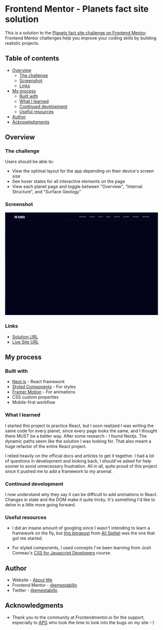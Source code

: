 # Frontend Mentor - Planets fact site solution

This is a solution to the [Planets fact site challenge on Frontend Mentor](https://www.frontendmentor.io/challenges/planets-fact-site-gazqN8w_f). Frontend Mentor challenges help you improve your coding skills by building realistic projects.

## Table of contents

- [Overview](#overview)
  - [The challenge](#the-challenge)
  - [Screenshot](#screenshot)
  - [Links](#links)
- [My process](#my-process)
  - [Built with](#built-with)
  - [What I learned](#what-i-learned)
  - [Continued development](#continued-development)
  - [Useful resources](#useful-resources)
- [Author](#author)
- [Acknowledgments](#acknowledgments)

## Overview

### The challenge

Users should be able to:

- View the optimal layout for the app depending on their device's screen size
- See hover states for all interactive elements on the page
- View each planet page and toggle between "Overview", "Internal Structure", and "Surface Geology"

### Screenshot

![Solution preview for Planets Fact Site challenge](public/planets.gif)

### Links

- [Solution URL](https://www.frontendmentor.io/solutions/planets-site-with-nextjs-and-styled-components-3ErfYIvDk)
- [Live Site URL](https://emestabillo-planets.vercel.app/)

## My process

### Built with

- [Next.js](https://nextjs.org/) - React framework
- [Styled Components](https://styled-components.com/) - For styles
- [Framer Motion](https://www.framer.com/motion/) - For animations
- CSS custom properties
- Mobile-first workflow

### What I learned

I started this project to practice React, but I soon realized I was writing the same code for every planet, since every page looks the same, and I thought there MUST be a better way. After some research - I found Nextjs. The dynamic paths seem like the solution I was looking for. That also meant a huge refactor of the entire React project.

I relied heavily on the official docs and articles to get it together. I had a lot of questions in development and looking back, I should've asked for help sooner to avoid unnecessary frustration. All in all, quite proud of this project since it pushed me to add a framework to my arsenal.

### Continued development

I now understand why they say it can be difficult to add animations in React. Changes in state and the DOM make it quite tricky. It's something I'd like to delve in a little more going forward.

### Useful resources

- I did an insane amount of googling since I wasn't intending to learn a framework on the fly, but [this blogpost](https://welearncode.com/beginners-guide-nextjs/) from [Ali Spittel](https://twitter.com/aspittel) was the one that got me started.

- For styled components, I used concepts I've been learning from Josh Comeau's [CSS for Javascript Developers](https://courses.joshwcomeau.com/css-for-js) course.

## Author

- Website - [About Me](https://www.emestabillo.com)
- Frontend Mentor - [@emestabillo](https://www.frontendmentor.io/profile/emestabillo)
- Twitter - [@emestabillo](https://www.twitter.com/emestabillo)

## Acknowledgments

- Thank you to the community at Frontendmentor.io for the support, especially to [APG](https://www.frontendmentor.io/profile/ApplePieGiraffe) who took the time to look into the bugs on my site :-)
